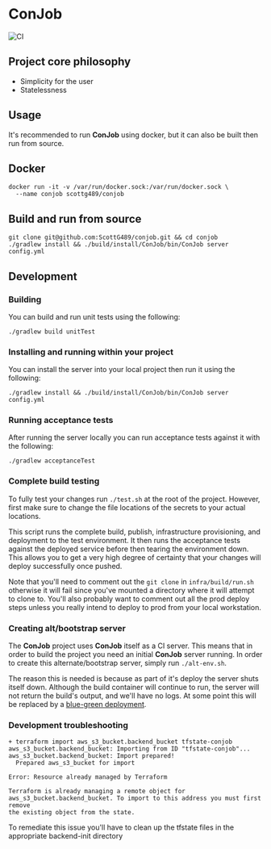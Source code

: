 # ConJob
![CI](https://github.com/ScottG489/conjob/workflows/CI/badge.svg)

## Project core philosophy

- Simplicity for the user
- Statelessness

## Usage
It's recommended to run **ConJob** using docker, but it can also be built then run from source.
## Docker
```shell script
docker run -it -v /var/run/docker.sock:/var/run/docker.sock \
  --name conjob scottg489/conjob
```
## Build and run from source
```shell script
git clone git@github.com:ScottG489/conjob.git && cd conjob
./gradlew install && ./build/install/ConJob/bin/ConJob server config.yml
```

## Development
### Building
You can build and run unit tests using the following:
```shell script
./gradlew build unitTest
```

### Installing and running within your project
You can install the server into your local project then run it using the following:
```shell script
./gradlew install && ./build/install/ConJob/bin/ConJob server config.yml
```

### Running acceptance tests
After running the server locally you can run acceptance tests against it with the following:
```shell script
./gradlew acceptanceTest
```

### Complete build testing
To fully test your changes run `./test.sh` at the root of the project. However, first make
sure to change the file locations of the secrets to your actual locations.

This script runs the complete build, publish, infrastructure provisioning, and deployment to
the test environment. It then runs the acceptance tests against the deployed service before
then tearing the environment down. This allows you to get a very high degree of certainty
that your changes will deploy successfully once pushed.

Note that you'll need to comment out the `git clone` in `infra/build/run.sh` otherwise it
will fail since you've mounted a directory where it will attempt to clone to.
You'll also probably want to comment out all the prod deploy steps unless you really
intend to deploy to prod from your local workstation.

### Creating alt/bootstrap server
The **ConJob** project uses **ConJob** itself as a CI server. This means that in order to build
the project you need an initial **ConJob** server running. 
In order to create this alternate/bootstrap server, simply run `./alt-env.sh`.

The reason this is needed is because as part of it's deploy the server shuts itself down.
Although the build container will continue to run, the server will not return the build's
output, and we'll have no logs. At some point this will be replaced by a
[blue-green deployment](https://en.wikipedia.org/wiki/Blue-green_deployment).

### Development troubleshooting
```
+ terraform import aws_s3_bucket.backend_bucket tfstate-conjob
aws_s3_bucket.backend_bucket: Importing from ID "tfstate-conjob"...
aws_s3_bucket.backend_bucket: Import prepared!
  Prepared aws_s3_bucket for import

Error: Resource already managed by Terraform

Terraform is already managing a remote object for
aws_s3_bucket.backend_bucket. To import to this address you must first remove
the existing object from the state.
```

To remediate this issue you'll have to clean up the tfstate files in the appropriate backend-init directory
